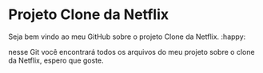 # Projeto Clone da Netflix

Seja bem vindo ao meu GitHub sobre o projeto Clone da Netflix. :happy:

nesse Git você encontrará todos os arquivos do meu projeto sobre o clone da Netflix, espero que goste.

